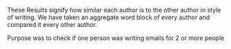 These Results signify how similar each author is to the other author in style of writing. We have taken an aggregate word block of every author and compared it every other author. 


Purpose was to check if one person was writing emails for 2 or more people
